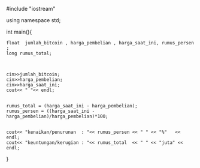 #include "iostream"

using namespace std;

int main(){
   	
	
	float  jumlah_bitcoin , harga_pembelian , harga_saat_ini, rumus_persen ;
	long rumus_total; 

	
	
	cin>>jumlah_bitcoin;
	cin>>harga_pembelian;
	cin>>harga_saat_ini;
	cout<< " "<< endl;
	
	
	rumus_total = (harga_saat_ini - harga_pembelian);
	rumus_persen = ((harga_saat_ini - harga_pembelian)/harga_pembelian)*100;
	
	
	cout<< "kenaikan/penurunan  : "<< rumus_persen << " " << "%"   << endl;
	cout<< "keuntungan/kerugian : "<< rumus_total  << " " << "juta" << endl;
	
}

